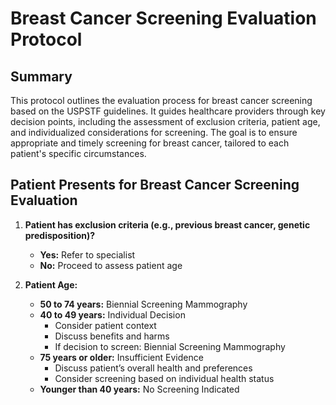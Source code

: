 # Breast Cancer Screening Evaluation Protocol

## Summary

This protocol outlines the evaluation process for breast cancer screening based on the USPSTF guidelines. It guides healthcare providers through key decision points, including the assessment of exclusion criteria, patient age, and individualized considerations for screening. The goal is to ensure appropriate and timely screening for breast cancer, tailored to each patient's specific circumstances.

## Patient Presents for Breast Cancer Screening Evaluation

1. **Patient has exclusion criteria (e.g., previous breast cancer, genetic predisposition)?**
    - **Yes:** Refer to specialist
    - **No:** Proceed to assess patient age

2. **Patient Age:**
    - **50 to 74 years:** Biennial Screening Mammography
    - **40 to 49 years:** Individual Decision
        - Consider patient context
        - Discuss benefits and harms
        - If decision to screen: Biennial Screening Mammography
    - **75 years or older:** Insufficient Evidence
        - Discuss patient’s overall health and preferences
        - Consider screening based on individual health status
    - **Younger than 40 years:** No Screening Indicated
